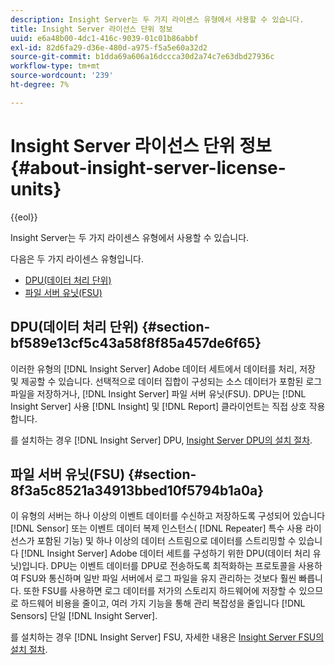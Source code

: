 ```yaml
---
description: Insight Server는 두 가지 라이센스 유형에서 사용할 수 있습니다.
title: Insight Server 라이선스 단위 정보
uuid: e6a48b00-4dc1-416c-9039-01c01b86abbf
exl-id: 82d6fa29-d36e-480d-a975-f5a5e60a32d2
source-git-commit: b1dda69a606a16dccca30d2a74c7e63dbd27936c
workflow-type: tm+mt
source-wordcount: '239'
ht-degree: 7%

---
```


# Insight Server 라이선스 단위 정보{#about-insight-server-license-units}

{{eol}}

Insight Server는 두 가지 라이센스 유형에서 사용할 수 있습니다.

다음은 두 가지 라이센스 유형입니다.

* [DPU(데이터 처리 단위)](../../../home/c-inst-svr/c-install-ins-svr/c-abt-inst-svr-lic-units.md#section-bf589e13cf5c43a58f8f85a457de6f65)
* [파일 서버 유닛(FSU)](../../../home/c-inst-svr/c-install-ins-svr/c-abt-inst-svr-lic-units.md#section-8f3a5c8521a34913bbed10f5794b1a0a)

## DPU(데이터 처리 단위) {#section-bf589e13cf5c43a58f8f85a457de6f65}

이러한 유형의 [!DNL Insight Server] Adobe 데이터 세트에서 데이터를 처리, 저장 및 제공할 수 있습니다. 선택적으로 데이터 집합이 구성되는 소스 데이터가 포함된 로그 파일을 저장하거나, [!DNL Insight Server] 파일 서버 유닛(FSU). DPU는 [!DNL Insight Server] 사용 [!DNL Insight] 및 [!DNL Report] 클라이언트는 직접 상호 작용합니다.

를 설치하는 경우 [!DNL Insight Server] DPU, [Insight Server DPU의 설치 절차](../../../home/c-inst-svr/c-install-ins-svr/t-install-proc-inst-svr-dpu/t-install-proc-inst-svr-dpu.md#task-ce1ac85294604467ab750b24176d25bc).

## 파일 서버 유닛(FSU) {#section-8f3a5c8521a34913bbed10f5794b1a0a}

이 유형의 서버는 하나 이상의 이벤트 데이터를 수신하고 저장하도록 구성되어 있습니다 [!DNL Sensor] 또는 이벤트 데이터 복제 인스턴스( [!DNL Repeater] 특수 사용 라이선스가 포함된 기능) 및 하나 이상의 데이터 스트림으로 데이터를 스트리밍할 수 있습니다 [!DNL Insight Server] Adobe 데이터 세트를 구성하기 위한 DPU(데이터 처리 유닛)입니다. DPU는 이벤트 데이터를 DPU로 전송하도록 최적화하는 프로토콜을 사용하여 FSU와 통신하며 일반 파일 서버에서 로그 파일을 유지 관리하는 것보다 훨씬 빠릅니다. 또한 FSU를 사용하면 로그 데이터를 저가의 스토리지 하드웨어에 저장할 수 있으므로 하드웨어 비용을 줄이고, 여러 가지 기능을 통해 관리 복잡성을 줄입니다 [!DNL Sensors] 단일 [!DNL Insight Server].

를 설치하는 경우 [!DNL Insight Server] FSU, 자세한 내용은 [Insight Server FSU의 설치 절차](../../../home/c-inst-svr/c-install-ins-svr/t-inst-proc-fsu.md#task-e4a4a791b6694119ba45b36f3e573016).
